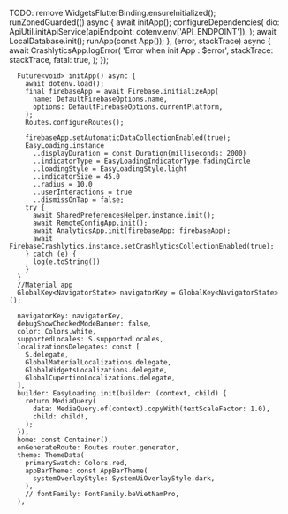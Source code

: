 TODO: remove
      WidgetsFlutterBinding.ensureInitialized();
      runZonedGuarded(() async {
        await initApp();
        configureDependencies(
          dio: ApiUtil.initApiService(apiEndpoint: dotenv.env['API_ENDPOINT']),
        );
        await LocalDatabase.init();
        runApp(const App());
      }, (error, stackTrace) async {
        await CrashlyticsApp.logError(
          'Error when init App : $error',
          stackTrace: stackTrace,
          fatal: true,
        );
      });

      Future<void> initApp() async {
        await dotenv.load();
        final firebaseApp = await Firebase.initializeApp(
          name: DefaultFirebaseOptions.name,
          options: DefaultFirebaseOptions.currentPlatform,
        );
        Routes.configureRoutes();
      
        firebaseApp.setAutomaticDataCollectionEnabled(true);
        EasyLoading.instance
          ..displayDuration = const Duration(milliseconds: 2000)
          ..indicatorType = EasyLoadingIndicatorType.fadingCircle
          ..loadingStyle = EasyLoadingStyle.light
          ..indicatorSize = 45.0
          ..radius = 10.0
          ..userInteractions = true
          ..dismissOnTap = false;
        try {
          await SharedPreferencesHelper.instance.init();
          await RemoteConfigApp.init();
          await AnalyticsApp.init(firebaseApp: firebaseApp);
          await FirebaseCrashlytics.instance.setCrashlyticsCollectionEnabled(true);
        } catch (e) {
          log(e.toString())
        }
      }
      //Material app
      GlobalKey<NavigatorState> navigatorKey = GlobalKey<NavigatorState>();

      navigatorKey: navigatorKey,
      debugShowCheckedModeBanner: false,
      color: Colors.white,
      supportedLocales: S.supportedLocales,
      localizationsDelegates: const [
        S.delegate,
        GlobalMaterialLocalizations.delegate,
        GlobalWidgetsLocalizations.delegate,
        GlobalCupertinoLocalizations.delegate,
      ],
      builder: EasyLoading.init(builder: (context, child) {
        return MediaQuery(
          data: MediaQuery.of(context).copyWith(textScaleFactor: 1.0),
          child: child!,
        );
      }),
      home: const Container(),
      onGenerateRoute: Routes.router.generator,
      theme: ThemeData(
        primarySwatch: Colors.red,
        appBarTheme: const AppBarTheme(
          systemOverlayStyle: SystemUiOverlayStyle.dark,
        ),
        // fontFamily: FontFamily.beVietNamPro,
      ),
      